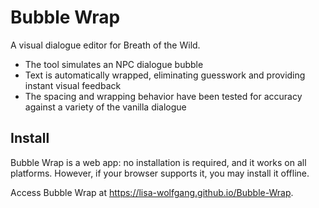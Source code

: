 # Bubble Wrap

A visual dialogue editor for Breath of the Wild.

- The tool simulates an NPC dialogue bubble
- Text is automatically wrapped, eliminating guesswork and providing instant visual feedback
- The spacing and wrapping behavior have been tested for accuracy against a variety of the vanilla dialogue

## Install

Bubble Wrap is a web app: no installation is required, and it works on all platforms. However, if your browser supports it, you may install it offline.

Access Bubble Wrap at https://lisa-wolfgang.github.io/Bubble-Wrap.
